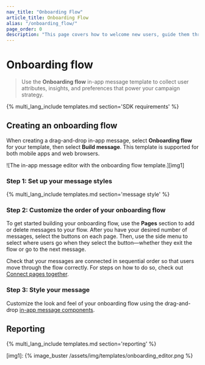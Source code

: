 ```yaml
---
nav_title: "Onboarding Flow"
article_title: Onboarding Flow
alias: "/onboarding_flow/"
page_order: 0
description: "This page covers how to welcome new users, guide them through benefits, and drive action using a compelling call to action."
---
```


# Onboarding flow

> Use the **Onboarding flow** in-app message template to collect user attributes, insights, and preferences that power your campaign strategy. 

{% multi_lang_include templates.md section='SDK requirements' %}

## Creating an onboarding flow

When creating a drag-and-drop in-app message, select **Onboarding flow** for your template, then select **Build message**. This template is supported for both mobile apps and web browsers.

![The in-app message editor with the onboarding flow template.][img1]

### Step 1: Set up your message styles

{% multi_lang_include templates.md section='message style' %}

### Step 2: Customize the order of your onboarding flow

To get started building your onboarding flow, use the **Pages** section to add or delete messages to your flow. After you have your desired number of messages, select the buttons on each page. Then, use the side menu to select where users go when they select the button—whether they exit the flow or go to the next message.

Check that your messages are connected in sequential order so that users move through the flow correctly. For steps on how to do so, check out [Connect pages together]({{site.baseurl}}/user_guide/message_building_by_channel/in-app_messages/drag_and_drop/create/?tab=adding%20pages#step-3a-connect-pages-together).

### Step 3: Style your message

Customize the look and feel of your onboarding flow using the drag-and-drop [in-app message components][3].

## Reporting

{% multi_lang_include templates.md section='reporting' %}

[img1]: {% image_buster /assets/img/templates/onboarding_editor.png %}

[3]: {{site.baseurl}}/user_guide/message_building_by_channel/in-app_messages/drag_and_drop/style_settings/#message-components